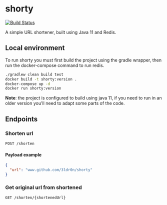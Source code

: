 # shorty

[![Build Status](https://travis-ci.com/eaneto/shorty.svg?branch=master)](https://travis-ci.com/eaneto/shorty)

A simple URL shortener, built using Java 11 and Redis.

## Local environment

To run shorty you must first build the project using the gradle
wrapper, then run the docker-compose command to run redis.

```bash
./gradlew clean build test
docker build -t shorty:version .
docker-compose up -d
docker run shorty:version
```

**Note**: the project is configured to build using java 11, if you
need to run in an older version you'll need to adapt some parts of the code.

## Endpoints

### Shorten url

```
POST /shorten
```

#### Payload example

```json
{
  "url": "www.github.com/3ldr0n/shorty"
}
```

### Get original url from shortened
```
GET /shorten/{shortenedUrl}
```
